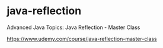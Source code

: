 # java-reflection
Advanced Java Topics: Java Reflection - Master Class

https://www.udemy.com/course/java-reflection-master-class